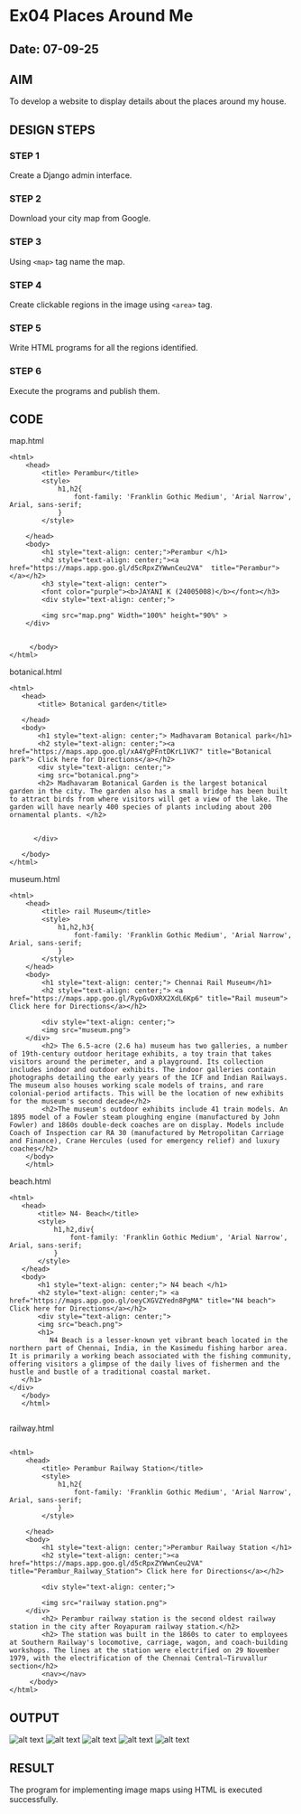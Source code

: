# Ex04 Places Around Me
## Date: 07-09-25

## AIM
To develop a website to display details about the places around my house.

## DESIGN STEPS

### STEP 1
Create a Django admin interface.

### STEP 2
Download your city map from Google.

### STEP 3
Using ```<map>``` tag name the map.

### STEP 4
Create clickable regions in the image using ```<area>``` tag.

### STEP 5
Write HTML programs for all the regions identified.

### STEP 6
Execute the programs and publish them.

## CODE
map.html
~~~
<html>
    <head>
        <title> Perambur</title>
        <style>
            h1,h2{
                font-family: 'Franklin Gothic Medium', 'Arial Narrow', Arial, sans-serif;
            }
        </style>
        
    </head>
    <body>
        <h1 style="text-align: center;">Perambur </h1>
        <h2 style="text-align: center;"><a  href="https://maps.app.goo.gl/d5cRpxZYWwnCeu2VA"  title="Perambur"></a></h2>
        <h3 style="text-align: center">
        <font color="purple"><b>JAYANI K (24005008)</b></font></h3>
        <div style="text-align: center;">

        <img src="map.png" Width="100%" height="90%" >
    </div>
        
        
     </body>
</html>
~~~
botanical.html
~~~
<html>
   <head>
       <title> Botanical garden</title>
       
   </head>
   <body>
       <h1 style="text-align: center;"> Madhavaram Botanical park</h1>
       <h2 style="text-align: center;"><a href="https://maps.app.goo.gl/xA4YgPFntDKrL1VK7" title="Botanical park"> Click here for Directions</a></h2>
       <div style="text-align: center;">
       <img src="botanical.png">
       <h2> Madhavaram Botanical Garden is the largest botanical garden in the city. The garden also has a small bridge has been built to attract birds from where visitors will get a view of the lake. The garden will have nearly 400 species of plants including about 200 ornamental plants. </h2>
       
   
      </div>
      
   </body>
</html>
~~~
museum.html
~~~
<html>
    <head>
        <title> rail Museum</title>
        <style>
            h1,h2,h3{
                font-family: 'Franklin Gothic Medium', 'Arial Narrow', Arial, sans-serif;
            }
        </style>
    </head>
    <body>
        <h1 style="text-align: center;"> Chennai Rail Museum</h1>
        <h2 style="text-align: center;"> <a href="https://maps.app.goo.gl/RypGvDXRX2XdL6Kp6" title="Rail museum"> Click here for Directions</a></h2>
        
        <div style="text-align: center;">
        <img src="museum.png">
    </div>
        <h2> The 6.5-acre (2.6 ha) museum has two galleries, a number of 19th-century outdoor heritage exhibits, a toy train that takes visitors around the perimeter, and a playground. Its collection includes indoor and outdoor exhibits. The indoor galleries contain photographs detailing the early years of the ICF and Indian Railways. The museum also houses working scale models of trains, and rare colonial-period artifacts. This will be the location of new exhibits for the museum's second decade</h2>
        <h2>The museum's outdoor exhibits include 41 train models. An 1895 model of a Fowler steam ploughing engine (manufactured by John Fowler) and 1860s double-deck coaches are on display. Models include Coach of Inspection car RA 30 (manufactured by Metropolitan Carriage and Finance), Crane Hercules (used for emergency relief) and luxury coaches</h2>
    </body>
    </html>
~~~
beach.html
~~~
<html>
   <head>
       <title> N4- Beach</title>
       <style>
           h1,h2,div{
               font-family: 'Franklin Gothic Medium', 'Arial Narrow', Arial, sans-serif;
           }
       </style>
   </head>
   <body>
       <h1 style="text-align: center;"> N4 beach </h1>
       <h2 style="text-align: center;"> <a href="https://maps.app.goo.gl/oeyCXGVZYedn8PgMA" title="N4 beach"> Click here for Directions</a></h2>
       <div style="text-align: center;">
       <img src="beach.png">
       <h1>
          N4 Beach is a lesser-known yet vibrant beach located in the northern part of Chennai, India, in the Kasimedu fishing harbor area. It is primarily a working beach associated with the fishing community, offering visitors a glimpse of the daily lives of fishermen and the hustle and bustle of a traditional coastal market.
   </h1>
</div>
   </body>
   </html>
   
~~~
railway.html
~~~

<html>
    <head>
        <title> Perambur Railway Station</title>
        <style>
            h1,h2{
                font-family: 'Franklin Gothic Medium', 'Arial Narrow', Arial, sans-serif;
            }
        </style>
        
    </head>
    <body>
        <h1 style="text-align: center;">Perambur Railway Station </h1>
        <h2 style="text-align: center;"><a  href="https://maps.app.goo.gl/d5cRpxZYWwnCeu2VA"  title="Perambur_Railway_Station"> Click here for Directions</a></h2>

        <div style="text-align: center;">

        <img src="railway station.png">
    </div>
        <h2> Perambur railway station is the second oldest railway station in the city after Royapuram railway station.</h2>  
        <h2> The station was built in the 1860s to cater to employees at Southern Railway's locomotive, carriage, wagon, and coach-building workshops. The lines at the station were electrified on 29 November 1979, with the electrification of the Chennai Central–Tiruvallur section</h2>
        <nav></nav>
     </body>
</html>
~~~

## OUTPUT

![alt text](<Screenshot (63).png>)
![alt text](<Screenshot (64).png>)
![alt text](<Screenshot (65).png>)
![alt text](<Screenshot (66).png>)
![alt text](<Screenshot (62).png>)




## RESULT
The program for implementing image maps using HTML is executed successfully.
